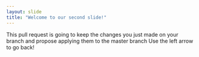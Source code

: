 ```yaml
---
layout: slide
title: "Welcome to our second slide!"
---
```

This pull request is going to keep the changes you just made on your branch and propose applying them to the master branch
Use the left arrow to go back!
